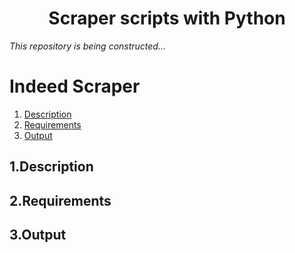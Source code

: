 # <h1 align="center"> Scraper scripts with Python </h1>

_This repository is being constructed..._

# Indeed Scraper
1. [Description](#1.Description)
2. [Requirements](#2.Requirements)
3. [Output](#3.Output)

## 1.Description
## 2.Requirements
## 3.Output


